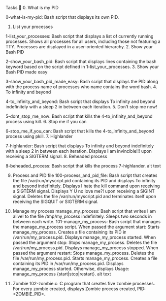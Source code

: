 Tasks 📃
0. What is my PID

0-what-is-my-pid: Bash script that displays its own PID.
1. List your processes

1-list_your_processes: Bash script that displays a list of currently running processes.
Shows all processes for all users, including those not featuring a TTY.
Processes are displayed in a user-oriented hierarchy.
2. Show your Bash PID

2-show_your_bash_pid: Bash script that displays lines containing the bash keyword based on the script defined in 1-list_your_processes.
3. Show your Bash PID made easy

3-show_your_bash_pid_made_easy: Bash script that displays the PID along with the process name of processes who name contains the word bash.
4. To infinity and beyond

4-to_infinity_and_beyond: Bash script that displays To infinity and beyond indefinitely with a sleep 2 in between each iteration.
5. Don't stop me now!

5-dont_stop_me_now: Bash script that kills the 4-to_infinity_and_beyond process using kill.
6. Stop me if you can

6-stop_me_if_you_can: Bash script that kills the 4-to_infinity_and_beyond process using pkill.
7. Highlander

7-highlander: Bash script that displays To infinity and beyond indefinitely with a sleep 2 in between each iteration.
Displays I am invincible!!! upon receiving a SIGTERM signal.
8. Beheaded process

8-beheaded_process: Bash script that kills the process 7-highlander.
alt text

9. Process and PID file
100-process_and_pid_file: Bash script that creates the file /var/run/myscript.pid containing its PID and displays To infinity and beyond indefinitely.
Displays I hate the kill command upon receiving a SIGTERM signal.
Displays Y U no love me?! upon receiving a SIGINT signal.
Deletes the file /var/run/myscript.pid and terminates itself upon receiving the SIGQUIT or SIGTERM signal.


10. Manage my process
manage_my_process: Bash script that writes I am alive! to the file /tmp/my_process indefinitely.
Sleeps two seconds in between each write.
101-manage_my_process: Bash script that manages the manage_my_process script.
When passed the argument start:
Starts manage_my_process.
Creates a file containing its PID in /var/run/my_process.pid.
Displays manage_my_process started.
When passed the argument stop:
Stops manage_my_process.
Deletes the file /var/run/my_process.pid.
Displays manage_my_process stopped.
When passed the argument restart:
Stops manage_my_process.
Deletes the file /var/run/my_process.pid.
Starts manage_my_process.
Creates a file containing its PID in /var/run/my_process.pid.
Displays manage_my_process started.
Otherwise, displays Usage: manage_my_process {start|stop|restart}.
alt text

11. Zombie
102-zombie.c: C program that creates five zombie processes.
For every zombie created, displays Zombie process created, PID: <ZOMBIE_PID>.
